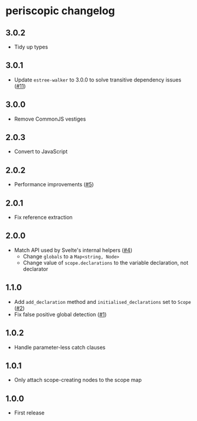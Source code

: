 # periscopic changelog

## 3.0.2

* Tidy up types

## 3.0.1

* Update `estree-walker` to 3.0.0 to solve transitive dependency issues ([#11](https://github.com/Rich-Harris/periscopic/pull/11))

## 3.0.0

* Remove CommonJS vestiges

## 2.0.3

* Convert to JavaScript

## 2.0.2

* Performance improvements ([#5](https://github.com/Rich-Harris/periscopic/pull/5))

## 2.0.1

* Fix reference extraction

## 2.0.0

* Match API used by Svelte's internal helpers ([#4](https://github.com/Rich-Harris/periscopic/pull/4))
	* Change `globals` to a `Map<string, Node>`
	* Change value of `scope.declarations` to the variable declaration, not declarator

## 1.1.0

* Add `add_declaration` method and `initialised_declarations` set to `Scope` ([#2](https://github.com/Rich-Harris/periscopic/pull/2))
* Fix false positive global detection ([#1](https://github.com/Rich-Harris/periscopic/pull/1))

## 1.0.2

* Handle parameter-less catch clauses

## 1.0.1

* Only attach scope-creating nodes to the scope map

## 1.0.0

* First release